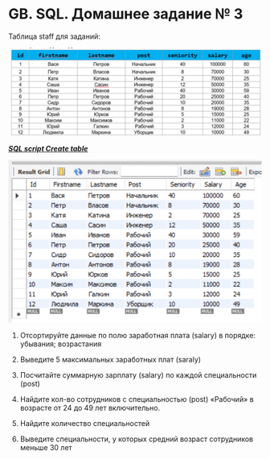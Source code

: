 # GB. SQL. Домашнее задание № 3

Таблица staff для заданий:

![Staff](ScreenShots\Staff.png)

*__[SQL script Create table](SQL_Scripts\Homework_3_Create_table.sql)__*

![Staff](ScreenShots\Cteate_table.png)

1. Отсортируйте данные по полю заработная плата (salary) в порядке: убывания; возрастания 



2. Выведите 5 максимальных заработных плат (saraly)


3. Посчитайте суммарную зарплату (salary) по каждой специальности (роst)


4. Найдите кол-во сотрудников с специальностью (post) «Рабочий» в возрасте от 24 до 49 лет включительно.


5. Найдите количество специальностей


6. Выведите специальности, у которых средний возраст сотрудников меньше 30 лет 




